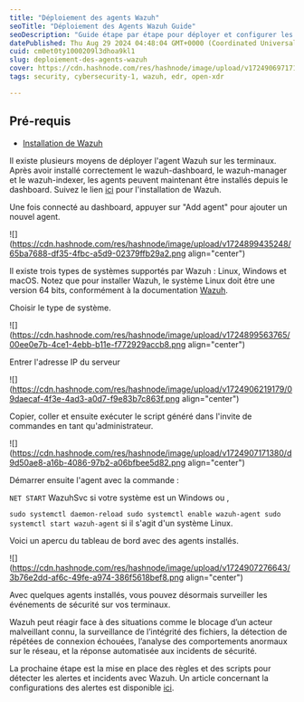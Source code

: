 ```yaml
---
title: "Déploiement des agents Wazuh"
seoTitle: "Déploiement des Agents Wazuh Guide"
seoDescription: "Guide étape par étape pour déployer et configurer les agents Wazuh sur Linux, Windows et macOS depuis le dashboard Wazuh"
datePublished: Thu Aug 29 2024 04:48:04 GMT+0000 (Coordinated Universal Time)
cuid: cm0et0ty1000209l3dhoa9kl1
slug: deploiement-des-agents-wazuh
cover: https://cdn.hashnode.com/res/hashnode/image/upload/v1724906971710/18724497-e5c4-422c-99db-7e91e840a7d7.png
tags: security, cybersecurity-1, wazuh, edr, open-xdr

---
```


## Pré-requis

* [Installation de Wazuh](https://blog.fikara.io/wazuh-installation)
    

Il existe plusieurs moyens de déployer l'agent Wazuh sur les terminaux. Après avoir installé correctement le wazuh-dashboard, le wazuh-manager et le wazuh-indexer, les agents peuvent maintenant être installés depuis le dashboard. Suivez le lien [ici](https://bilaldotcom.hashnode.dev/wazuh-installation) pour l'installation de Wazuh.

Une fois connecté au dashboard, appuyer sur "Add agent" pour ajouter un nouvel agent.

![](https://cdn.hashnode.com/res/hashnode/image/upload/v1724899435248/65ba7688-df35-4fbc-a5d9-02379ffb29a2.png align="center")

Il existe trois types de systèmes supportés par Wazuh : Linux, Windows et macOS. Notez que pour installer Wazuh, le système Linux doit être une version 64 bits, conformément à la documentation [Wazuh](https://documentation.wazuh.com/current/installation-guide/packages-list.html).

Choisir le type de système.

![](https://cdn.hashnode.com/res/hashnode/image/upload/v1724899563765/00ee0e7b-4ce1-4ebb-b11e-f772929accb8.png align="center")

Entrer l'adresse IP du serveur

![](https://cdn.hashnode.com/res/hashnode/image/upload/v1724906219179/09daecaf-4f3e-4ad3-a0d7-f9e83b7c863f.png align="center")

Copier, coller et ensuite exécuter le script généré dans l'invite de commandes en tant qu'administrateur.

![](https://cdn.hashnode.com/res/hashnode/image/upload/v1724907171380/d9d50ae8-a16b-4086-97b2-a06bfbee5d82.png align="center")

Démarrer ensuite l'agent avec la commande :

`NET START` WazuhSvc si votre système est un Windows ou ,

`sudo systemctl daemon-reload sudo systemctl enable wazuh-agent sudo systemctl start wazuh-agent` si il s'agit d'un système Linux.

Voici un apercu du tableau de bord avec des agents installés.

![](https://cdn.hashnode.com/res/hashnode/image/upload/v1724907276643/3b76e2dd-af6c-49fe-a974-386f5618bef8.png align="center")

Avec quelques agents installés, vous pouvez désormais surveiller les événements de sécurité sur vos terminaux.

Wazuh peut réagir face à des situations comme le blocage d’un acteur malveillant connu, la surveillance de l’intégrité des fichiers, la détection de répétées de connexion échouées, l’analyse des comportements anormaux sur le réseau, et la réponse automatisée aux incidents de sécurité.

La prochaine étape est la mise en place des règles et des scripts pour détecter les alertes et incidents avec Wazuh. Un article concernant la configurations des alertes est disponible [ici](https://blog.fikara.io/configuration-des-alertes-fim-sur-wazuh).